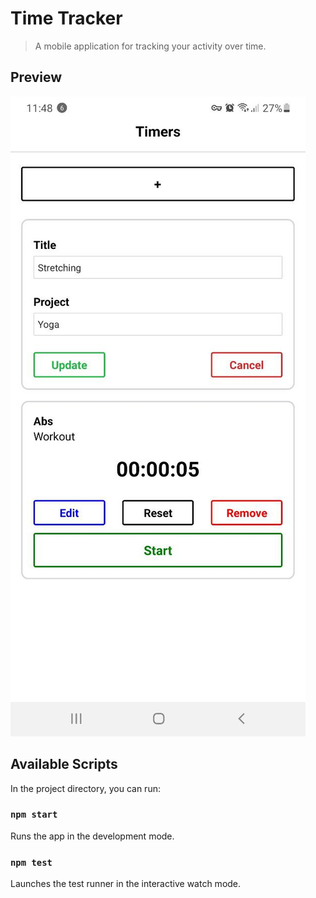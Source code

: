 # Time Tracker

> A mobile application for tracking your activity over time.

## Preview

<img src="./time-tracker" alt="Time Tracker" />

## Available Scripts

In the project directory, you can run:

### `npm start`

Runs the app in the development mode.

### `npm test`

Launches the test runner in the interactive watch mode.
